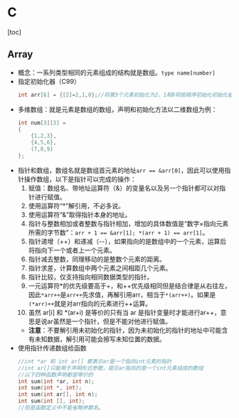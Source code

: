 # C

[toc]

## Array
- 概念：一系列类型相同的元素组成的结构就是数组。`type name[number]`
- 指定初始化器（C99）
    ```c
    int arr[6] = {[2]=2,1,0};//将第3个元素初始化为2，1和0将按顺序初始化初始化器之后的元素
    ```
- 多维数组：就是元素是数组的数组，声明和初始化方法以二维数组为例：
    ```c
    int num[3][3] = 
    {
        {1,2,3},
        {4,5,6},
        (7,8,9)
    };
    ```
- 指针和数组，数组名就是数组首元素的地址`arr == &arr[0]`，因此可以使用指针操作数组，以下是指针可以完成的操作：
    1. 赋值：数组名、带地址运算符（&）的变量名以及另一个指针都可以对指针进行赋值。
    2. 使用运算符“*”解引用，不必多说。
    3. 使用运算符“&”取得指针本身的地址。
    4. 指针与整数相加或者整数与指针相加，增加的具体数值是“数字×指向元素所需的字节数”：`arr + 1 == &arr[1]; *(arr + 1) == arr[1]`。
    5. 指针递增（++）和递减（--），如果指向的是数组中的一个元素，运算后将指向下一个或者上一个元素。
    6. 指针减去整数，同理移动的是整数个元素的距离。
    7. 指针求差，计算数组中两个元素之间相距几个元素。
    8. 指针比较，仅支持指向相同数据类型的指针。
    9. 一元运算符*的优先级要高于+，和++优先级相同但是结合律是从右往左，因此`*arr++`是`arr++`先求值，再解引用arr，相当于`*(arr++)`。如果是`(*arr)++`就是对arr指向的元素进行++运算。
    10. 虽然 ar[i] 和 *(ar+i) 是等价的只有当 ar 是指针变量时才能进行ar++，意思是说ar虽然是一个指针，但是不能对他进行赋值。
    - **注意**：不要解引用未初始化的指针，因为未初始化的指针的地址中可能含有未知数据，解引用可能会擦写未知位置的数据。
- 使用指针传递数组给函数
    ```c
    //int *ar 和 int ar[] 都表示ar是一个指向int元素的指针
    //int ar[]只能用于声明形式参数，提示ar指向的是一个int元素组成的数组 
    //以下四种函数声明都是等价的
    int sum(int *ar, int n);
    int sum(int *, int);
    int sum(int ar[], int n);
    int sum(int [], int);
    //但是函数定义中不能省略参数名。
    ```
